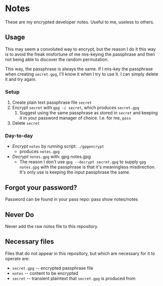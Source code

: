 # Notes
These are my encrypted developer notes. Useful to me, useless to others.

## Usage

This may seem a convoluted way to encrypt, but the reason I do it this way is to avoid the freak misfortune of me mis-keying the passphrase and then not being able to discover the random permutation.

This way, the passphrase is always the same. If I mis-key the passphrase when creating `secret.gpg`, I'll know it when I try to use it. I can simply delete it and try again.

### Setup

1. Create plain text passphrase file `secret`
2. Encrypt `secret` with `gpg -c secret`, which produces `secret.gpg`
   1. Suggest using the same passphrase as stored in `secret` and keeping it in your password manager of choice. I.e. for me, `pass`
3. Delete `secret`

### Day-to-day

- *Encrypt* `notes` by running script: `./gpgencrypt`
  - produces `notes.gpg`
- *Decrypt* `notes.gpg` with: gpg notes.gpg
  - The reason I don't use `gpg --decrypt secret.gpg` to supply `gpg notes.gpg` with the passphrase is that it's meaningless misdirection. It's only use is keeping the input passphrase the same. 

## Forgot your password?

Password can be found in your pass repo: pass show notes/notes

## Never Do

Never add the raw notes file to this repository.

## Necessary files

Files that do not appear in this repository, but which are necessary for it to operate are:
  - `secret.gpg` -- encrypted passphrase file
  - `notes`      -- content to be encrypted
  - `secret`     -- transient plaintext that `secret.gpg` is produced from
